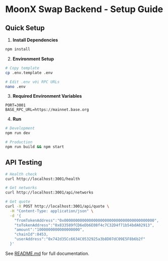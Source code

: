 # MoonX Swap Backend - Setup Guide

## Quick Setup

1. **Install Dependencies**
```bash
npm install
```

2. **Environment Setup**
```bash
# Copy template
cp .env.template .env

# Edit .env với RPC URLs
nano .env
```

3. **Required Environment Variables**
```env
PORT=3001
BASE_RPC_URL=https://mainnet.base.org
```

4. **Run**
```bash
# Development
npm run dev

# Production
npm run build && npm start
```

## API Testing

```bash
# Health check
curl http://localhost:3001/health

# Get networks
curl http://localhost:3001/api/networks

# Get quote
curl -X POST http://localhost:3001/api/quote \
  -H "Content-Type: application/json" \
  -d '{
    "fromTokenAddress":"0x0000000000000000000000000000000000000000",
    "toTokenAddress":"0x833589fCD6eDb6E08f4c7C32D4f71b54bdA02913",
    "amount":"1000000000000000000",
    "chainId":8453,
    "userAddress":"0x742d35Cc6634C0532925a3b8D07dC09E5F8b6b2f"
  }'
```

See [README.md](README.md) for full documentation. 